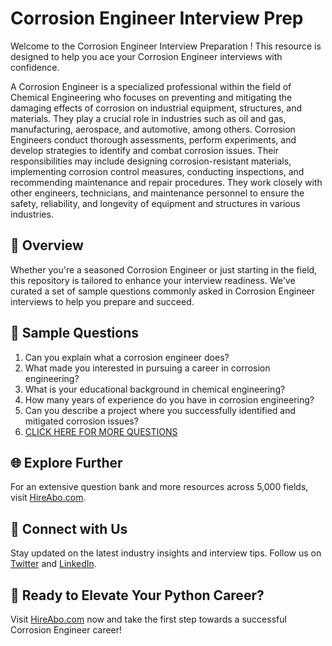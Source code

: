 # Corrosion Engineer Interview Prep

Welcome to the Corrosion Engineer Interview Preparation ! This resource is designed to help you ace your Corrosion Engineer interviews with confidence.

A Corrosion Engineer is a specialized professional within the field of Chemical Engineering who focuses on preventing and mitigating the damaging effects of corrosion on industrial equipment, structures, and materials. They play a crucial role in industries such as oil and gas, manufacturing, aerospace, and automotive, among others. Corrosion Engineers conduct thorough assessments, perform experiments, and develop strategies to identify and combat corrosion issues. Their responsibilities may include designing corrosion-resistant materials, implementing corrosion control measures, conducting inspections, and recommending maintenance and repair procedures. They work closely with other engineers, technicians, and maintenance personnel to ensure the safety, reliability, and longevity of equipment and structures in various industries.

## 🚀 Overview

Whether you're a seasoned Corrosion Engineer or just starting in the field, this repository is tailored to enhance your interview readiness. We've curated a set of sample questions commonly asked in Corrosion Engineer interviews to help you prepare and succeed.

## 📝 Sample Questions

1. Can you explain what a corrosion engineer does?
2. What made you interested in pursuing a career in corrosion engineering?
3. What is your educational background in chemical engineering?
4. How many years of experience do you have in corrosion engineering?
5. Can you describe a project where you successfully identified and mitigated corrosion issues?
6. [CLICK HERE FOR MORE QUESTIONS](https://hireabo.com/job/3_4_17/Corrosion%20Engineer)

## 🌐 Explore Further

For an extensive question bank and more resources across 5,000 fields, visit [HireAbo.com](https://www.hireabo.com).

## 📱 Connect with Us

Stay updated on the latest industry insights and interview tips. Follow us on [Twitter](https://twitter.com/hireabo) and [LinkedIn](https://www.linkedin.com/in/hire-abo-3609972a8/).

## 🚀 Ready to Elevate Your Python Career?

Visit [HireAbo.com](https://www.hireabo.com) now and take the first step towards a successful Corrosion Engineer career!